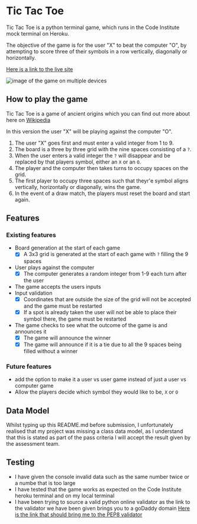 # Tic Tac Toe

Tic Tac Toe is a python terminal game, which runs in the Code Institute mock terminal on Heroku.

The objective of the game is for the user "X" to beat the computer "O", by attempting to score three of 
their symbols in a row vertically, diagonally or horizontally.

[Here is a link to the live site]()

![image of the game on multiple devices]()

## How to play the game

Tic Tac Toe is a game of ancient origins which you can find out more about here on [Wikipedia](https://en.wikipedia.org/wiki/Tic-tac-toe)

In this version the user "X" will be playing against the computer "O".
1. The user "X" goes first and must enter a valid integer from 1 to 9.
2. The board is a three by three grid with the nine spaces consisting of a `?`.
3. When the user enters a valid integer the `?` will disappear and be replaced by that players symbol,
either an `X` or an `O`.
4. The player and the computer then takes turns to occupy spaces on the grid.
5. The first player to occupy three spaces such that theyr'e symbol aligns vertically, horizontally or diagonally, wins the game.
6. In the event of a draw match, the players must reset the board and start again.

## Features

### Existing features

 * Board generation at the start of each game
     - [x] A 3x3 grid is generated at the start of each game with `?` filling the 9 spaces
 * User plays against the computer
     - [x] The computer generates a random integer from 1-9 each turn after the user
 * The game accepts the users inputs
 * Input validation
     - [x] Coordinates that are outside the size of the grid will not be accepted and the game must be restarted
     - [x] If a spot is already taken the user will not be able to place their symbol there, the game must be restarted
 * The game checks to see what the outcome of the game is and announces it
     - [x] The game will announce the winner
     - [x] The game will announce if it is a tie due to all the 9 spaces being filled without a winner
 
### Future features

* add the option to make it a user vs user game instead of just a user vs computer game
* Allow the players decide which symbol they would like to be, `X` or `O`

## Data Model

Whilst typing up this README.md before submission, I unfortunately realised that my project was missing a class data model, as I understand that this is stated as part of the pass criteria I will accept the result given by the assessment team.

## Testing

* I have given the console invalid data such as the same number twice or a numbe that is too large
* I have tested that the game works as expected on the Code Institute heroku terminal and on my local terminal
* I have been trying to source a valid python online validator as the link to the validator we have been given brings you to a goDaddy domain [Here is the link that should bring me to the PEP8 validator](http://pep8online.com/)
